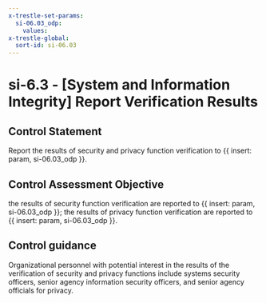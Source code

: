 ```yaml
---
x-trestle-set-params:
  si-06.03_odp:
    values:
x-trestle-global:
  sort-id: si-06.03
---
```


# si-6.3 - \[System and Information Integrity\] Report Verification Results

## Control Statement

Report the results of security and privacy function verification to {{ insert: param, si-06.03_odp }}.

## Control Assessment Objective

the results of security function verification are reported to {{ insert: param, si-06.03_odp }};
the results of privacy function verification are reported to {{ insert: param, si-06.03_odp }}.

## Control guidance

Organizational personnel with potential interest in the results of the verification of security and privacy functions include systems security officers, senior agency information security officers, and senior agency officials for privacy.
